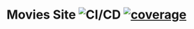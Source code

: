 # Movies Site ![CI/CD](https://github.com/ibrahnerd7/movies-site/actions/workflows/node.js.yml/badge.svg) [![coverage](https://codecov.io/gh/ibrahnerd7/movies-site/branch/main/graph/badge.svg?token=HBAQB2TL8S)](https://codecov.io/gh/ibrahnerd7/movies-site)
